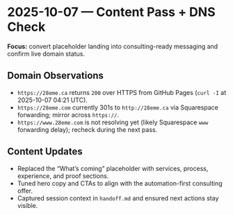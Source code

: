 # 2025-10-07 — Content Pass + DNS Check

**Focus:** convert placeholder landing into consulting-ready messaging and confirm live domain status.

## Domain Observations
- `https://28eme.ca` returns `200` over HTTPS from GitHub Pages (`curl -I` at 2025-10-07 04:21 UTC).
- `https://28eme.com` currently 301s to `http://28eme.ca` via Squarespace forwarding; mirror across `https://`.
- `https://www.28eme.com` is not resolving yet (likely Squarespace `www` forwarding delay); recheck during the next pass.

## Content Updates
- Replaced the “What’s coming” placeholder with services, process, experience, and proof sections.
- Tuned hero copy and CTAs to align with the automation-first consulting offer.
- Captured session context in `handoff.md` and ensured next actions stay visible.

